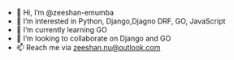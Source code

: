 - 👋 Hi, I’m @zeeshan-emumba
- 👀 I’m interested in Python, Django,Djagno DRF, GO, JavaScript
- 🌱 I’m currently learning GO
- 💞️ I’m looking to collaborate on Django and GO
- 📫 Reach me via zeeshan.nu@outlook.com

<!---
zeeshan-emumba/zeeshan-emumba is a ✨ special ✨ repository because its `README.md` (this file) appears on your GitHub profile.
You can click the Preview link to take a look at your changes.
--->
